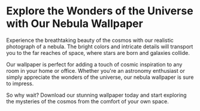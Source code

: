 <!--
Write me markdown content of website with wallpaper:

"A realistic photograph of a nebula, with bright colors and intricate details that showcase the beauty of the universe."

The header of the page should not be copy of the text but rather a real content of the website which is using this wallpaper.
-->

<!--font:Montserrat-->

# Explore the Wonders of the Universe with Our Nebula Wallpaper

Experience the breathtaking beauty of the cosmos with our realistic photograph of a nebula. The bright colors and intricate details will transport you to the far reaches of space, where stars are born and galaxies collide.

Our wallpaper is perfect for adding a touch of cosmic inspiration to any room in your home or office. Whether you're an astronomy enthusiast or simply appreciate the wonders of the universe, our nebula wallpaper is sure to impress.

So why wait? Download our stunning wallpaper today and start exploring the mysteries of the cosmos from the comfort of your own space.

